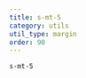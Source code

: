 ```yaml
---
title: s-mt-5
category: utils
util_type: margin
order: 90
---
```

<div class="s-mt-5">
  <code>s-mt-5</code>
</div>